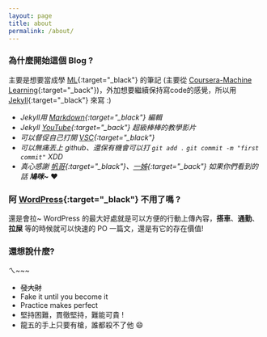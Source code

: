 ```yaml
---
layout: page
title: about
permalink: /about/
---
```


### 為什麼開始這個 Blog ?

主要是想要當成學 [ML](https://en.wikipedia.org/wiki/Machine_learning){:target="_black"} 的筆記 (主要從 [Coursera-Machine Learning](https://www.coursera.org/learn/machine-learning){:target="_back"})，外加想要繼續保持寫code的感覺，所以用 [Jekyll](https://jekyllrb.com/){:target="_black"} 來寫 :) 
   - *Jekyll用 [Markdown](https://en.wikipedia.org/wiki/Markdown){:target="_black"} 編輯*
   - *Jekyll [YouTube](https://www.youtube.com/watch?v=T1itpPvFWHI&list=PLLAZ4kZ9dFpOPV5C5Ay0pHaa0RJFhcmcB&index=1){:target="_back"} 超級棒棒的教學影片*
   - *可以督促自己打開 [VSC](https://en.wikipedia.org/wiki/Visual_Studio_Code){:target="_black"}* 
   - *可以無痛丟上 github、還保有機會可以打 `git add .` `git commit -m "first commit"` XDD*
   - *真心感謝 [帆哥](https://josephjsf2.github.io/){:target="_black"}、[一姊](https://pengpon.github.io/yushanblog/){:target="_back"} 如果你們看到的話 __鳩咪~__* :heart:

### 阿 [WordPress](https://yutingboy.home.blog/){:target="_black"} 不用了嗎 ?

還是會拉~ WordPress 的最大好處就是可以方便的行動上傳內容，__搭車__、__通勤__、__拉屎__ 等的時候就可以快速的 PO 一篇文，還是有它的存在價值!

### 還想說什麼?

ㄟ~~~ 
- ~~發大財~~
- Fake it until you become it
- Practice makes perfect
- 堅持困難，貫徹堅持，難能可貴 !
- 龍五的手上只要有槍，誰都殺不了他 :smile:
